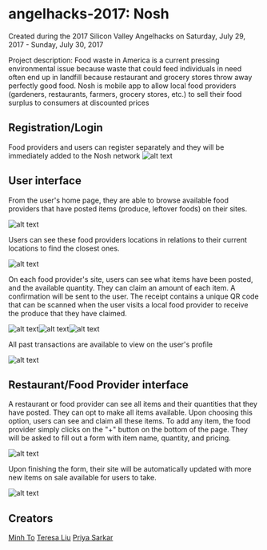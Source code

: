 # angelhacks-2017: Nosh

Created during the 2017 Silicon Valley Angelhacks on Saturday, July 29, 2017 - Sunday, July 30, 2017 

Project description: Food waste in America is a current pressing environmental issue because waste that could feed individuals in need often end up in landfill because restaurant and grocery stores throw away perfectly good food. Nosh is mobile app to allow local food providers (gardeners, restaurants, farmers, grocery stores, etc.) to sell their food surplus to consumers at discounted prices 

## Registration/Login
Food providers and users can register separately and they will be immediately added to the Nosh network 
![alt text](img/home.png "Home page")

## User interface
From the user's home page, they are able to browse available food providers that have posted items (produce, leftover foods) on their sites.

![alt text](img/userHome.png "User Home page")

Users can see these food providers locations in relations to their current locations to find the closest ones.

![alt text](img/map.png "Map page")

On each food provider's site, users can see what items have been posted, and the available quantity. They can claim an amount of each item. A confirmation will be sent to the user. The receipt contains a unique QR code that can be scanned when the user visits a local food provider to receive the produce that they have claimed.

![alt text](img/foodList.png "Food list page")![alt text](img/claim.png "Claim a product")![alt text](img/order.png "Order receipt page")

All past transactions are available to view on the user's profile

![alt text](img/userProfile.png "User Profile page")

## Restaurant/Food Provider interface
A restaurant or food provider can see all items and their quantities that they have posted. They can opt to make all items available. Upon choosing this option, users can see and claim all these items. To add any item, the food provider simply clicks on the "+" button on the bottom of the page. They will be asked to fill out a form with item name, quantity, and pricing.

![alt text](img/foodListRestaurant.png "Restaurant Inventory page")

Upon finishing the form, their site will be automatically updated with more new items on sale available for users to take.

![alt text](img/addItem.png "Restaurant Adding Item page")

## Creators
[Minh To](https://github.com/mnto)
[Teresa Liu](https://github.com/teresaliu20)
[Priya Sarkar](https://github.com/sarkarpm)

